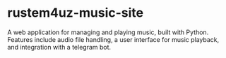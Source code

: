 # rustem4uz-music-site
A web application for managing and playing music, built with Python. Features include audio file handling, a user interface for music playback, and integration with a telegram bot.
